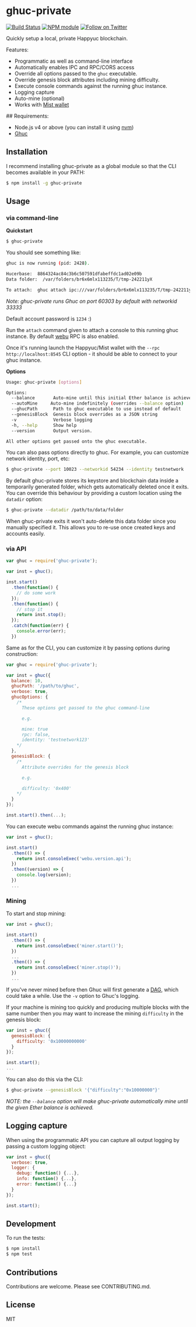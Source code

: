 # ghuc-private

[![Build Status](https://secure.travis-ci.org/hiddentao/ghuc-private.png?branch=master)](http://travis-ci.org/hiddentao/ghuc-private) [![NPM module](https://badge.fury.io/js/ghuc-private.png)](https://badge.fury.io/js/ghuc-private) [![Follow on Twitter](https://img.shields.io/twitter/url/http/shields.io.svg?style=social&label=Follow&maxAge=2592000)](https://twitter.com/hiddentao)

Quickly setup a local, private Happyuc blockchain.

Features:

* Programmatic as well as command-line interface
* Automatically enables IPC and RPC/CORS access
* Override all options passed to the `ghuc` executable.
* Override genesis block attributes including mining difficulty.
* Execute console commands against the running ghuc instance.
* Logging capture
* Auto-mine (optional)
* Works with [Mist wallet](https://github.com/happyuc-project/mist)

## Requirements:

* Node.js v4 or above (you can install it using [nvm](https://github.com/creationix/nvm))
* [Ghuc](https://github.com/happyuc-project/happyuc-go)

## Installation

I recommend installing ghuc-private as a global module so that the CLI becomes
available in your PATH:

```bash
$ npm install -g ghuc-private
```

## Usage

### via command-line

**Quickstart**

```bash
$ ghuc-private
```

You should see something like:

```bash
ghuc is now running (pid: 2428).

Hucerbase:  8864324ac84c3b6c507591dfabeffdc1ad02e09b
Data folder:  /var/folders/br6x6mlx113235/T/tmp-242211yX

To attach:  ghuc attach ipc:///var/folders/br6x6mlx113235/T/tmp-242211yX/ghuc.ipc
```

*Note: ghuc-private runs Ghuc on port 60303 by default with networkid 33333*

Default account password is `1234` :)

Run the `attach` command given to attach a console to this running ghuc
instance. By default [webu](https://github.com/happyuc-project/webu.js) RPC is also
enabled.

Once it's running launch the Happyuc/Mist wallet with the `--rpc http://localhost:8545` CLI option - it should be able to
connect to your ghuc instance.


**Options**

```bash
Usage: ghuc-private [options]

Options:
  --balance       Auto-mine until this initial Ether balance is achieved (default: 0)
  --autoMine     Auto-mine indefinitely (overrides --balance option)
  --ghucPath      Path to ghuc executable to use instead of default
  --genesisBlock  Genesis block overrides as a JSON string
  -v              Verbose logging
  -h, --help      Show help                                                [boolean]
  --version       Output version.

All other options get passed onto the ghuc executable.
```

You can also pass options directly to ghuc. For example, you can customize
network identity, port, etc:

```bash
$ ghuc-private --port 10023 --networkid 54234 --identity testnetwork
```

By default ghuc-private stores its keystore and blockchain data inside a
temporarily generated folder, which gets automatically deleted once it exits.
You can override this behaviour by providing a custom location using the
`datadir` option:

```bash
$ ghuc-private --datadir /path/to/data/folder
```

When ghuc-private exits it won't auto-delete this data folder since you
manually specified it. This allows you to re-use once created keys and
accounts easily.


### via API


```js
var ghuc = require('ghuc-private');

var inst = ghuc();

inst.start()
  .then(function() {
    // do some work
  });
  .then(function() {
    // stop it
    return inst.stop();
  });
  .catch(function(err) {
    console.error(err);
  })

```

Same as for the CLI, you can customize it by passing options during construction:

```js
var ghuc = require('ghuc-private');

var inst = ghuc({
  balance: 10,
  ghucPath: '/path/to/ghuc',
  verbose: true,
  ghucOptions: {
    /*
      These options get passed to the ghuc command-line

      e.g.

      mine: true
      rpc: false,
      identity: 'testnetwork123'
    */
  },
  genesisBlock: {
    /*
      Attribute overrides for the genesis block

      e.g.

      difficulty: '0x400'
    */
  }
});

inst.start().then(...);
```

You can execute webu commands against the running ghuc instance:

```js
var inst = ghuc();

inst.start()
  .then(() => {
    return inst.consoleExec('webu.version.api');
  })
  .then((version) => {
    console.log(version);
  })
  ...
```

### Mining

To start and stop mining:

```js
var inst = ghuc();

inst.start()
  .then(() => {
    return inst.consoleExec('miner.start()');
  })
  ...
  .then(() => {
    return inst.consoleExec('miner.stop()');
  })
  ...
```

If you've never mined before then Ghuc will first generate a [DAG](https://github.com/happyuc-project/wiki/wiki/Huchash-DAG), which
could take a while. Use the `-v` option to Ghuc's logging.

If your machine is mining too quickly and producing multiple blocks with the
same number then you may want to increase the mining `difficulty` in the genesis
block:

```js
var inst = ghuc({
  genesisBlock: {
    difficulty: '0x10000000000'
  }
});

inst.start();
...
```

You can also do this via the CLI:

```bash
$ ghuc-private --genesisBlock '{"difficulty":"0x10000000"}'
```

_NOTE: the `--balance` option will make ghuc-private automatically mine until
the given Ether balance is achieved._


## Logging capture

When using the programmatic API you can capture all output logging by passing
a custom logging object:

```js
var inst = ghuc({
  verbose: true,
  logger: {
    debug: function() {...},
    info: function() {...},
    error: function() {...}
  }
});

inst.start();
```


## Development

To run the tests:

```bash
$ npm install
$ npm test
```

## Contributions

Contributions are welcome. Please see CONTRIBUTING.md.


## License

MIT
